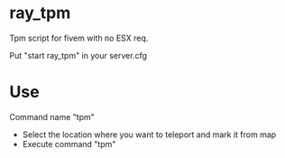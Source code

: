 # ray_tpm
Tpm script for fivem with no ESX req.

Put "start ray_tpm" in your server.cfg

# Use
Command name "tpm"
  - Select the location where you want to teleport and mark it from map
  - Execute command "tpm"
